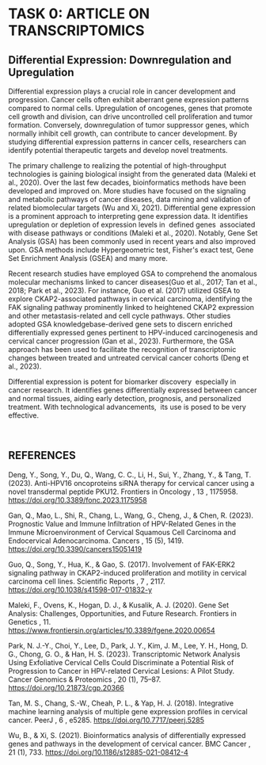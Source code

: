 # TASK 0: ARTICLE ON TRANSCRIPTOMICS


## **Differential Expression: Downregulation and Upregulation**

Differential expression plays a crucial role in cancer development and progression. Cancer cells often exhibit aberrant gene expression patterns compared to normal cells. Upregulation of oncogenes, genes that promote cell growth and division, can drive uncontrolled cell proliferation and tumor formation. Conversely, downregulation of tumor suppressor genes, which normally inhibit cell growth, can contribute to cancer development. By studying differential expression patterns in cancer cells, researchers can identify potential therapeutic targets and develop novel treatments.

The primary challenge to realizing the potential of high-throughput technologies is gaining biological insight from the generated data (Maleki et al., 2020). Over the last few decades, bioinformatics methods have been developed and improved on. More studies have focused on the signaling and metabolic pathways of cancer diseases, data mining and validation of related biomolecular targets (Wu and Xi, 2021). Differential gene expression is a prominent approach to interpreting gene expression data. It identifies upregulation or depletion of expression levels in  defined genes  associated with disease pathways or conditions (Maleki et al., 2020). Notably, Gene Set Analysis (GSA) has been commonly used in recent years and also improved upon. GSA methods include Hypergeometric test, Fisher's exact test, Gene Set Enrichment Analysis (GSEA) and many more.

Recent research studies have employed GSA to comprehend the anomalous molecular mechanisms linked to cancer diseases(Guo et al., 2017; Tan et al., 2018; Park et al., 2023). For instance, Guo et al. (2017) utilized GSEA to explore CKAP2-associated pathways in cervical carcinoma, identifying the FAK signaling pathway prominently linked to heightened CKAP2 expression and other metastasis-related and cell cycle pathways. Other studies adopted GSA knowledgebase-derived gene sets to discern enriched differentially expressed genes pertinent to HPV-induced carcinogenesis and cervical cancer progression (Gan et al., 2023). Furthermore, the GSA approach has been used to facilitate the recognition of transcriptomic changes between treated and untreated cervical cancer cohorts (Deng et al., 2023).

Differential expression is potent for biomarker discovery  especially in cancer research. It identifies genes differentially expressed between cancer and normal tissues, aiding early detection, prognosis, and personalized treatment. With technological advancements,  its use is posed to be very effective.

 
## **REFERENCES**

Deng, Y., Song, Y., Du, Q., Wang, C. C., Li, H., Sui, Y., Zhang, Y., & Tang, T. (2023). Anti-HPV16 oncoproteins siRNA therapy for cervical cancer using a novel transdermal peptide PKU12. Frontiers in Oncology , 13 , 1175958. <https://doi.org/10.3389/fonc.2023.1175958>

Gan, Q., Mao, L., Shi, R., Chang, L., Wang, G., Cheng, J., & Chen, R. (2023). Prognostic Value and Immune Infiltration of HPV-Related Genes in the Immune Microenvironment of Cervical Squamous Cell Carcinoma and Endocervical Adenocarcinoma. Cancers , 15 (5), 1419. <https://doi.org/10.3390/cancers15051419>

Guo, Q., Song, Y., Hua, K., & Gao, S. (2017). Involvement of FAK-ERK2 signaling pathway in CKAP2-induced proliferation and motility in cervical carcinoma cell lines. Scientific Reports , 7 , 2117. <https://doi.org/10.1038/s41598-017-01832-y>

Maleki, F., Ovens, K., Hogan, D. J., & Kusalik, A. J. (2020). Gene Set Analysis: Challenges, Opportunities, and Future Research. Frontiers in Genetics , 11. <https://www.frontiersin.org/articles/10.3389/fgene.2020.00654>

Park, N. J.-Y., Choi, Y., Lee, D., Park, J. Y., Kim, J. M., Lee, Y. H., Hong, D. G., Chong, G. O., & Han, H. S. (2023). Transcriptomic Network Analysis Using Exfoliative Cervical Cells Could Discriminate a Potential Risk of Progression to Cancer in HPV-related Cervical Lesions: A Pilot Study. Cancer Genomics & Proteomics , 20 (1), 75–87. <https://doi.org/10.21873/cgp.20366>

Tan, M. S., Chang, S.-W., Cheah, P. L., & Yap, H. J. (2018). Integrative machine learning analysis of multiple gene expression profiles in cervical cancer. PeerJ , 6 , e5285. <https://doi.org/10.7717/peerj.5285>

Wu, B., & Xi, S. (2021). Bioinformatics analysis of differentially expressed genes and pathways in the development of cervical cancer. BMC Cancer , 21 (1), 733. <https://doi.org/10.1186/s12885-021-08412-4>

 
